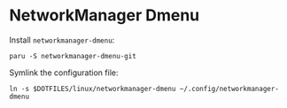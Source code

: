 # NetworkManager Dmenu

Install `networkmanager-dmenu`:

```
paru -S networkmanager-dmenu-git
```

Symlink the configuration file:

```
ln -s $DOTFILES/linux/networkmanager-dmenu ~/.config/networkmanager-dmenu
```
